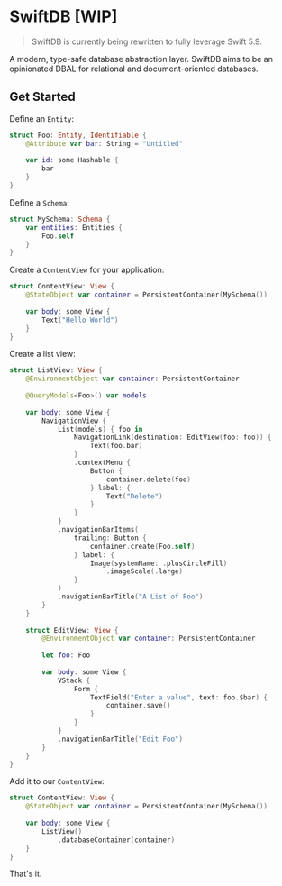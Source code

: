 # SwiftDB [WIP]

>SwiftDB is currently being rewritten to fully leverage Swift 5.9.

A modern, type-safe database abstraction layer. SwiftDB aims to be an opinionated DBAL for relational and document-oriented databases. 

## Get Started

Define an `Entity`:

```swift
struct Foo: Entity, Identifiable {
    @Attribute var bar: String = "Untitled"
    
    var id: some Hashable {
        bar
    }
}
```

Define a `Schema`:

```swift
struct MySchema: Schema {
    var entities: Entities {
        Foo.self
    }
}
```

Create a `ContentView` for your application:

```swift
struct ContentView: View {
    @StateObject var container = PersistentContainer(MySchema())
    
    var body: some View {
        Text("Hello World")
    }
}
```

Create a list view:

```swift
struct ListView: View {
    @EnvironmentObject var container: PersistentContainer
    
    @QueryModels<Foo>() var models
    
    var body: some View {
        NavigationView {
            List(models) { foo in
                NavigationLink(destination: EditView(foo: foo)) {
                    Text(foo.bar)
                }
                .contextMenu {
                    Button {
                        container.delete(foo)
                    } label: {
                        Text("Delete")
                    }
                }
            }
            .navigationBarItems(
                trailing: Button {
                    container.create(Foo.self)
                } label: {
                    Image(systemName: .plusCircleFill)
                        .imageScale(.large)
                }
            )
            .navigationBarTitle("A List of Foo")
        }
    }
    
    struct EditView: View {
        @EnvironmentObject var container: PersistentContainer
        
        let foo: Foo
        
        var body: some View {
            VStack {
                Form {
                    TextField("Enter a value", text: foo.$bar) {
                        container.save()
                    }
                }
            }
            .navigationBarTitle("Edit Foo")
        }
    }
}
```

Add it to our `ContentView`:

```swift
struct ContentView: View {
    @StateObject var container = PersistentContainer(MySchema())
    
    var body: some View {
        ListView()
            .databaseContainer(container)
    }
}
```

That's it.
